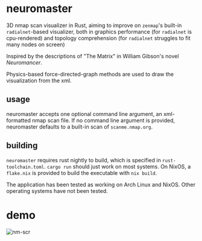# neuromaster
3D nmap scan visualizer in Rust, aiming to improve on `zenmap`'s built-in `radialnet`-based visualizer, both in graphics performance (for `radialnet` is cpu-rendered) and topology comprehension (for `radialnet` struggles to fit many nodes on screen)

Inspired by the descriptions of "The Matrix" in William Gibson's novel _Neuromancer_.

Physics-based force-directed-graph methods are used to draw the visualization from the xml.

## usage

neuromaster accepts one optional command line argument, an xml-formatted nmap scan file.
If no command line argument is provided, neuromaster defaults to a built-in scan of `scanme.nmap.org`.

## building

`neuromaster` requires rust nightly to build, which is specified in `rust-toolchain.toml`. `cargo run` should just work on most systems.
On NixOS, a `flake.nix` is provided to build the executable with `nix build`.

The application has been tested as working on Arch Linux and NixOS. Other operating systems have not been tested.


# demo
![nm-scr](https://user-images.githubusercontent.com/77865363/220438442-7f461607-f9c8-476a-a469-cf6ce43daf5e.png)
